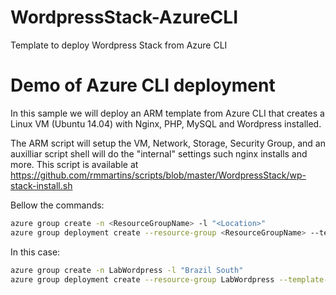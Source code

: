 
# WordpressStack-AzureCLI
Template to deploy Wordpress Stack from Azure CLI

# Demo of Azure CLI deployment

In this sample we will deploy an ARM template from Azure CLI that creates a Linux VM (Ubuntu 14.04) with Nginx, PHP, MySQL and Wordpress installed.

The ARM script will setup the VM, Network, Storage, Security Group, and an auxilliar script shell will do the "internal" settings such nginx installs and more. This script is available at https://github.com/rmmartins/scripts/blob/master/WordpressStack/wp-stack-install.sh

Bellow the commands:
```sh
azure group create -n <ResourceGroupName> -l "<Location>"
azure group deployment create --resource-group <ResourceGroupName> --template-file "<template.json path" --parameters-file "parameters.json path"
```
In this case:
```sh
azure group create -n LabWordpress -l "Brazil South"
azure group deployment create --resource-group LabWordpress --template-file "C:\Users\rmartins\Desktop\wp-stack-install\template.json" --parameters-file "C:\Users\rmartins\Desktop\wp-stack-install\parameters.json"
```



